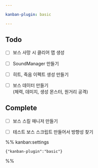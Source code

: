 ```yaml
---

kanban-plugin: basic

---
```


## Todo

- [ ] 보스 사망 시 클리어 맵 생성
- [ ] SoundManager 만들기
- [ ] 히트, 죽음 이펙트 생성 만들기
- [ ] 보스 데이터 만들기<br>(체력, 데미지, 생성 몬스터, 원거리 공격)


## Complete

- [ ] 보스 스킬 매니저 만들기
- [ ] 테스트 보스 스크립트 만들어서 방향성 찾기




%% kanban:settings
```
{"kanban-plugin":"basic"}
```
%%
